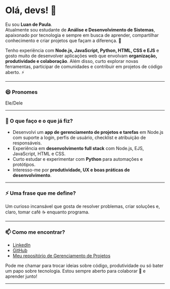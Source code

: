 # Olá, devs! 👋

Eu sou **Luan de Paula**.  
Atualmente sou estudante de **Análise e Desenvolvimento de Sistemas**, apaixonado por tecnologia e sempre em busca de aprender, compartilhar conhecimento e criar projetos que façam a diferença. 🚀  

Tenho experiência com **Node.js, JavaScript, Python, HTML, CSS e EJS** e gosto muito de desenvolver aplicações web que envolvam **organização, produtividade e colaboração**. Além disso, curto explorar novas ferramentas, participar de comunidades e contribuir em projetos de código aberto. ⚡

---

### 😄 Pronomes
Ele/Dele

---

### 🌱 O que faço e o que já fiz?  

- Desenvolvi um **app de gerenciamento de projetos e tarefas** em Node.js com suporte a login, perfis de usuário, checklist e atribuição de responsáveis.  
- Experiência em **desenvolvimento full stack** com Node.js, EJS, JavaScript, HTML e CSS.  
- Curto estudar e experimentar com **Python** para automações e protótipos.  
- Interesso-me por **produtividade, UX e boas práticas de desenvolvimento**.  

---

### ⚡ Uma frase que me define?  
Um curioso incansável que gosta de resolver problemas, criar soluções e, claro, tomar café ☕ enquanto programa.  

---

### 📫 Como me encontrar?
- [LinkedIn](https://www.linkedin.com/in/luandepaula)  
- [GitHub](https://github.com/luanpaula)  
- [Meu repositório de Gerenciamento de Projetos](https://github.com/luanpaula/project-management)  

Pode me chamar para trocar ideias sobre código, produtividade ou só bater um papo sobre tecnologia. Estou sempre aberto para colaborar 🤝 e aprender junto!  

---

<!-- **luanpaula/luanpaula** is a ✨ _special_ ✨ repository because its README.md (this file) appears on your GitHub profile. Here are some ideas to get you started:
  - 🔭 I’m currently working on ...
  - 🌱 I’m currently learning ...
  - 👯 I’m looking to collaborate on ...
  - 🤔 I’m looking for help with ...
  - 💬 Ask me about ...
  - 📫 How to reach me: ...
  - 😄 Pronouns: ...
  - ⚡ Fun fact: ...
-->
